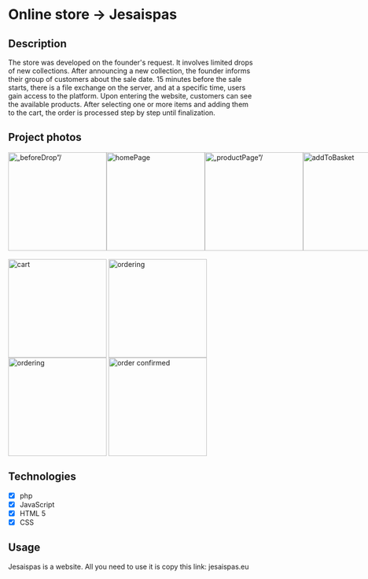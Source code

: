 # Online store -> Jesaispas

## Description
The store was developed on the founder's request. It involves limited drops of new collections. After announcing a new collection, the founder informs their group of customers about the sale date. 15 minutes before the sale starts, there is a file exchange on the server, and at a specific time, users gain access to the platform. Upon entering the website, customers can see the available products. After selecting one or more items and adding them to the cart, the order is processed step by step until finalization.

## Project photos 

<div style="display: flex; align-items: flex-start;">
  <img width="200" height="" src="https://github.com/bartoszryfa/jesaispas/assets/132827271/f185a68d-7687-4537-a6c6-ff0f38699eb2" alt=„beforeDrop”/>
    
  <img width="200" height="" src="https://github.com/bartoszryfa/jesaispas/assets/132827271/d86250d0-c909-4722-8654-3886f38d43ed" alt="homePage"/>

  <img width="200" height="" src="https://github.com/bartoszryfa/jesaispas/assets/132827271/c408d9e1-3487-43db-a0d6-0fc95c929e8a" alt=„productPage”/>

  <img width="200" height="" src="https://github.com/bartoszryfa/jesaispas/assets/132827271/909db66c-92f7-4773-8bab-9db3abcb3fa2" alt="addToBasket"/>

</div>
<br>


<div>
  <img style="vertical-align: top;" width="200" src="https://github.com/bartoszryfa/jesaispas/assets/132827271/4b437b34-6a6b-4d04-b085-d5850da75830" alt="cart"/>
  
  <img style="vertical-align: top;" width="200" src="https://github.com/bartoszryfa/jesaispas/assets/132827271/78ff75ea-c86d-4ed9-acd9-2af8861895d8" alt="ordering"/>
  
  <img style="vertical-align: top;" width="200" src="https://github.com/bartoszryfa/jesaispas/assets/132827271/1ad73905-f7a0-43e1-9c1d-fa7a4b1547c3" alt="ordering"/>
  
  <img style="vertical-align: top;" width="200" src="https://github.com/bartoszryfa/jesaispas/assets/132827271/9247f0af-b58e-4994-800d-b43254b54400" alt="order confirmed"/>
</div>


## Technologies
- [x] php 
- [x] JavaScript 
- [x] HTML 5
- [x] CSS 

## Usage
Jesaispas is a website. All you need to use it is copy this link: jesaispas.eu


